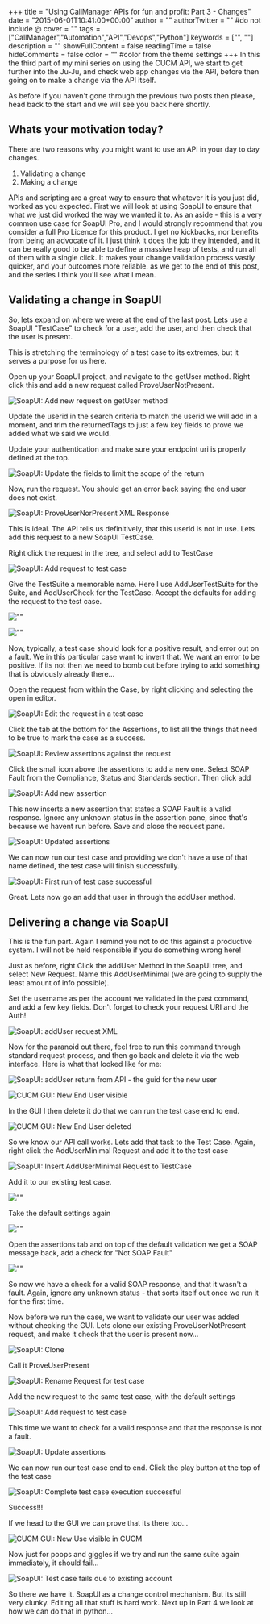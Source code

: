 +++
title = "Using CallManager APIs for fun and profit: Part 3 - Changes"
date = "2015-06-01T10:41:00+00:00"
author = ""
authorTwitter = "" #do not include @
cover = ""
tags = ["CallManager","Automation","API","Devops","Python"]
keywords = ["", ""]
description = ""
showFullContent = false
readingTime = false
hideComments = false
color = "" #color from the theme settings
+++
In this the third part of my mini series on using the CUCM API, we start to get further into the Ju-Ju, and check web app changes via the API, before then going on to make a change via the API itself.

As before if you haven't gone through the previous two posts then please, head back to the start and we will see you back here shortly.

## Whats your motivation today?

There are two reasons why you might want to use an API in your day to day changes.

1. Validating a change
2. Making a change

APIs and scripting are a great way to ensure that whatever it is you just did, worked as you expected. First we will look at using SoapUI to ensure that what we just did worked the way we wanted it to. As an aside - this is a very common use case for SoapUI Pro, and I would strongly recommend that you consider a full Pro Licence for this product.  I get no kickbacks, nor benefits from being an advocate of it.  I just think it does the job they intended, and it can be really good to be able to define a massive heap of tests, and run all of them with a single click.  It makes your change validation process vastly quicker, and your outcomes more reliable.  as we get to the end of this post, and the series I think you'll see what I mean.

## Validating a change in SoapUI

So, lets expand on where we were at the end of the last post.  Lets use a SoapUI "TestCase" to check for a user, add the user, and then check that the user is present.

This is stretching the terminology of a test case to its extremes, but it serves a purpose for us here.

Open up your SoapUI project, and navigate to the getUser method.  Right click this and add a new request called ProveUserNotPresent.

![SoapUI: Add new request on getUser method](/img/call-manager-api-part3/soapuiAddRequestProveUserNotPresent.PNG)

Update the userid in the search criteria to match the userid we will add in a moment, and trim the returnedTags to just a few key fields to prove we added what we said we would.

Update your authentication and make sure your endpoint uri is properly defined at the top.


![SoapUI: Update the fields to limit the scope of the return](/img/call-manager-api-part3/soapuiAddRequestProveUserNotPresent-XMLFields.PNG)

Now, run the request.  You should get an error back saying the end user does not exist.

![SoapUI: ProveUserNorPresent XML Response](/img/call-manager-api-part3/soapuiAddRequestProveUserNotPresent-response.PNG)

This is ideal.  The API tells us definitively, that this userid is not in use.  Lets add this request to a new SoapUI TestCase.

Right click the request in the tree, and select add to TestCase

![SoapUI: Add request to test case](/img/call-manager-api-part3/soapuiAddRequestProveUserNotPresentToTestCase.png)

Give the TestSuite a memorable name.  Here I use AddUserTestSuite for the Suite, and AddUserCheck for the TestCase.  Accept the defaults for adding the request to the test case.

![""](/img/call-manager-api-part3/soapuiAddNewTestSuite.PNG)

![""](/img/call-manager-api-part3/soapuiAddRequestToTestCase.PNG)

Now, typically, a test case should look for a positive result, and error out on a fault.  We in this particular case want to invert that.  We want an error to be positive.  If its not then we need to bomb out before trying to add something that is obviously already there...

Open the request from within the Case, by right clicking and selecting the open in editor.

![SoapUI: Edit the request in a test case](/img/call-manager-api-part3/soapuiEditRequest.png)

Click the tab at the bottom for the Assertions, to list all the things that need to be true to mark the case as a success.

![SoapUI: Review assertions against the request](/img/call-manager-api-part3/soapuiEditRequestAssertions.PNG)

Click the small icon above the assertions to add a new one.  Select SOAP Fault from the Compliance, Status and Standards section.  Then click add

![SoapUI: Add new assertion](/img/call-manager-api-part3/soapuiEditRequestAssertions-AddSoapFault.PNG)

This now inserts a new assertion that states a SOAP Fault is a valid response.  Ignore any unknown status in the assertion pane, since that's because we havent run before. Save and close the request pane.

![SoapUI: Updated assertions](/img/call-manager-api-part3/soapuiEditRequestAssertions-complete.PNG)

We can now run our test case and providing we don't have a use of that name defined, the test case will finish successfully.

![SoapUI: First run of test case successful](/img/call-manager-api-part3/soapuiTestCaseSuccess.PNG)

Great.  Lets now go an add that user in through the addUser method.

## Delivering a change via SoapUI

This is the fun part.  Again I remind you not to do this against a productive system. I will not be held responsible if you do something wrong here!

Just as before, right Click the addUser Method in the SoapUI tree, and select New Request. Name this AddUserMinimal (we are going to supply the least amount of info possible).

Set the username as per the account we validated in the past command, and add a few key fields.  Don't forget to check your request URI and the Auth!

![SoapUI: addUser request XML](/img/call-manager-api-part3/soapuiAddUserRequest.PNG)

Now for the paranoid out there, feel free to run this command through standard request process, and then go back and delete it via the web interface.  Here is what that looked like for me:

![SoapUI: addUser return from API - the guid for the new user](/img/call-manager-api-part3/soapuiAddUserResponse.PNG)

![CUCM GUI: New End User visible](/img/call-manager-api-part3/guiNewEndUserAppears.PNG)

In the GUI I then delete it do that we can run the test case end to end.

![CUCM GUI: New End User deleted](/img/call-manager-api-part3/guiNewEndUserDelete.PNG)

So we know our API call works.  Lets add that task to the Test Case.  Again, right click the AddUserMinimal Request and add it to the test case

![SoapUI: Insert AddUserMinimal Request to TestCase](/img/call-manager-api-part3/soapuiInsertAddUserMinimaltoTestCase.png)

Add it to our existing test case.

![""](/img/call-manager-api-part3/soapuiInsertAddUserMinimaltoTestCase-dialog.png)

Take the default settings again

![""](/img/call-manager-api-part3/soapuiInsertAddUserMinimaltoTestCase-settings.png)

Open the assertions tab and on top of the default validation we get a SOAP message back, add a check for "Not SOAP Fault"

![""](/img/call-manager-api-part3/soapuiInsertAddUserMinimaltoTestCase-assertions.png)

So now we have a check for a valid SOAP response, and that it wasn't a fault.  Again, ignore any unknown status - that sorts itself out once we run it for the first time.

Now before we run the case, we want to validate our user was added without checking the GUI.  Lets clone our existing ProveUserNotPresent request, and make it check that the user is present now...

![SoapUI: Clone](/img/call-manager-api-part3/soapuiCloneGetUserRequest.png)

Call it ProveUserPresent

![SoapUI: Rename Request for test case](/img/call-manager-api-part3/soapuiCloneGetUserRequest-naming.PNG)

Add the new request to the same test case, with the default settings

![SoapUI: Add request to test case](/img/call-manager-api-part3/soapuiAddProveUserPresentToTestCase.png)

This time we want to check for a valid response and that the response is not a fault.

![SoapUI: Update assertions](/img/call-manager-api-part3/soapuiProveUserPresentAssertions.PNG)

We can now run our test case end to end. Click the play button at the top of the test case

![SoapUI: Complete test case execution successful](/img/call-manager-api-part3/soapuiFullTestCaseSuccess.PNG)

Success!!!

If we head to the GUI we can prove that its there too...

![CUCM GUI: New Use visible in CUCM](/img/call-manager-api-part3/guiNewEndUserValidated.PNG)

Now just for poops and giggles if we try and run the same suite again immediately, it should fail...

![SoapUI: Test case fails due to existing account](/img/call-manager-api-part3/soapuiFullTestCaseFail.PNG)

So there we have it.  SoapUI as a change control mechanism.  But its still very clunky. Editing all that stuff is hard work.  Next up in Part 4 we look at how we can do that in python...
